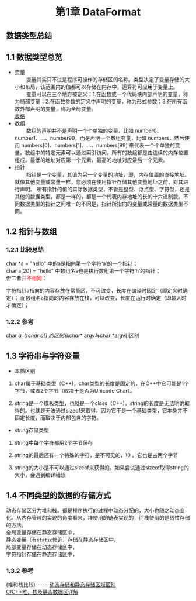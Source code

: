 # <center>第1章 DataFormat</center>
数据类型总结
-------------------
## 1.1 数据类型总览
+ 变量  
&nbsp;&nbsp;&nbsp;&nbsp;&nbsp;&nbsp;&nbsp;&nbsp;变量其实只不过是程序可操作的存储区的名称。类型决定了变量存储的大小和布局，该范围内的值都可以存储在内存中，运算符可应用于变量上。  
&nbsp;&nbsp;&nbsp;&nbsp;&nbsp;&nbsp;&nbsp;&nbsp;变量可以在三个地方被定义：1.在函数或一个代码块内部声明的变量，称为局部变量；2.在函数参数的定义中声明的变量，称为形式参数；3.在所有函数外部声明的变量，称为全局变量。  
[表格](http://www.runoob.com/cplusplus/cpp-variable-types.html)
+ 数组  
&nbsp;&nbsp;&nbsp;&nbsp;&nbsp;&nbsp;&nbsp;&nbsp;数组的声明并不是声明一个个单独的变量，比如 number0、number1、...、number99，而是声明一个数组变量，比如 numbers，然后使用 numbers[0]、numbers[1]、...、numbers[99] 来代表一个个单独的变量。数组中的特定元素可以通过索引访问。所有的数组都是由连续的内存位置组成。最低的地址对应第一个元素，最高的地址对应最后一个元素。
+ 指针  
&nbsp;&nbsp;&nbsp;&nbsp;&nbsp;&nbsp;&nbsp;&nbsp;指针是一个变量，其值为另一个变量的地址，即，内存位置的直接地址。就像其他变量或常量一样，您必须在使用指针存储其他变量地址之前，对其进行声明。
所有指针的值的实际数据类型，不管是整型、浮点型、字符型，还是其他的数据类型，都是一样的，都是一个代表内存地址的长的十六进制数。不同数据类型的指针之间唯一的不同是，指针所指向的变量或常量的数据类型不同。

## 1.2 指针与数组
### 1.2.1 比较总结   
char *a = "hello" 中的a是指向第一个字符‘a'的一个指针；  
char a[20] = "hello" 中数组名a也是执行数组第一个字符‘h’的指针；  
但二者并<font color=#FF0000>不相同</font>：

字符指针a指向的内容存放在常量区，不可改变，长度在编译时固定（即定义时确定）；
而数组名a指向的内容存放在栈，可以改变，长度在运行时确定（即输入时才确定）；
### 1.2.2 参考
[char *a 与char a[] 的区别和char** argv与char *argv[]区别](https://blog.csdn.net/u011068702/article/details/52588455) 

## 1.3 字符串与字符变量
+ 本质区别

1. char属于基础类型（C++)，char类型的长度是固定的，在C++中它可能是1个字节，或者2个字节（取决于是否为Unicode Char）。

2. string是一个模板类型，也就是一个class（C++)。string的长度是无法明确取得的。也就是无法通过sizeof来取得，因为它不是一个基础类型，它本身并不固定长度，而取决于内部包含的字符。

+ string存储类型

1. string中每个字符都用2个字节保存

2. string的最后还有一个特殊的字符，是不可见的，\0 。它也是占两个字节

3. string的大小是不可以通过sizeof来获得的。如果尝试通过sizeof取得string的大小，会遇到编译错误
## 1.4 不同类型的数据的存储方式
动态存储区分为堆和栈。都是程序执行的过程中动态分配的，大小也随之动态变化。从内存管理的实现的角度看来，堆使用的链表实现的，而栈使用的是线性存储的方法。  
全局变量存储在静态存储区中，  
静态变量（有`static`修饰）存储在静态存储区中，  
局部变量存储在动态存储区中，  
字符指针存储在静态存储区中，
### 1.3.2 参考
(堆和栈比较)------[动态存储和静态存储区域区别](https://blog.csdn.net/guosir_/article/details/78648064)  
[C/C++堆、栈及静态数据区详解
](http://www.cnblogs.com/hanyonglu/archive/2011/04/12/2014212.html)


